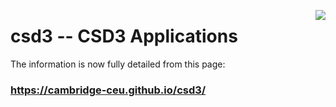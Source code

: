 <a href="https://www.top500.org/"><img src="https://www.top500.org/static//images/Top500_logo.png" align="right"></a>

# csd3 -- CSD3 Applications

The information is now fully detailed from this page: 

### https://cambridge-ceu.github.io/csd3/
